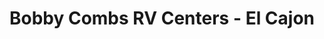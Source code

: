 ---
title: "Bobby Combs RV Centers - El Cajon"
url: /el-cajon/bobby-combs-rv-centers-el-cajon/
shop: Wohnwagen
---
